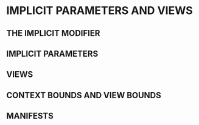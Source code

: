 # IMPLICIT PARAMETERS AND VIEWS
## THE IMPLICIT MODIFIER
## IMPLICIT PARAMETERS
## VIEWS
## CONTEXT BOUNDS AND VIEW BOUNDS
## MANIFESTS
